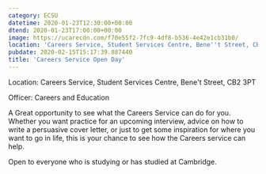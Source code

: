 ```yaml
---
category: ECSU
datetime: 2020-01-23T12:30:00+00:00
dtend: 2020-01-23T17:00:00+00:00
image: https://ucarecdn.com/f70e55f2-7fc9-4df8-b536-4e42e1cb31b0/
location: 'Careers Service, Student Services Centre, Bene''t Street, CB2 3PT'
pubdate: 2020-02-15T15:17:39.887440
title: 'Careers Service Open Day'
---
```

Location: Careers Service, Student Services Centre, Bene't Street, CB2 3PT

Officer: Careers and Education 

A Great opportunity to see what the Careers Service can do for you. Whether you want practice for an upcoming interview, advice on how to write a persuasive cover letter, or just to get some inspiration for where you want to go in life, this is your chance to see how the Careers service can help.

Open to everyone who is studying or has studied at Cambridge.

